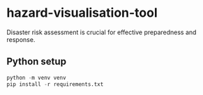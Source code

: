 # hazard-visualisation-tool

Disaster risk assessment is crucial for effective preparedness and response.

## Python setup 

```python
python -m venv venv
pip install -r requirements.txt
```